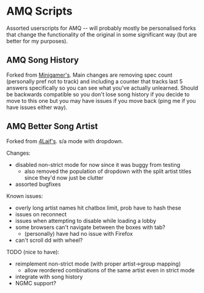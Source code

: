 # AMQ Scripts

Assorted userscripts for AMQ -- will probably mostly be personalised forks that change the functionality of the original in some significant way (but are better for my purposes).

## AMQ Song History

Forked from [Minigamer's](https://github.com/Minigamer42/scripts/blob/master/src/amq%20song%20history%20(with%20localStorage).user.js). Main changes are removing spec count (personally pref not to track) and including a counter that tracks last 5 answers specifically so you can see what you've actually unlearned. Should be backwards compatible so you don't lose song history if you decide to move to this one but you may have issues if you move back (ping me if you have issues either way).

## AMQ Better Song Artist

Forked from [4Lajf's](https://github.com/4Lajf/amq-scripts/blob/main/amqBetterSongArtist.user.js). s/a mode with dropdown.

Changes:

- disabled non-strict mode for now since it was buggy from testing 
  - also removed the population of dropdown with the split artist titles since they'd now just be clutter
- assorted bugfixes

Known issues:

- overly long artist names hit chatbox limit, prob have to hash these
- issues on reconnect
- issues when attempting to disable while loading a lobby
- some browsers can't navigate between the boxes with tab?
  - (personally) have had no issue with Firefox
- can't scroll dd with wheel?

TODO (nice to have):

- reimplement non-strict mode (with proper artist->group mapping)
  - allow reordered combinations of the same artist even in strict mode 
- integrate with song history 
- NGMC support? 